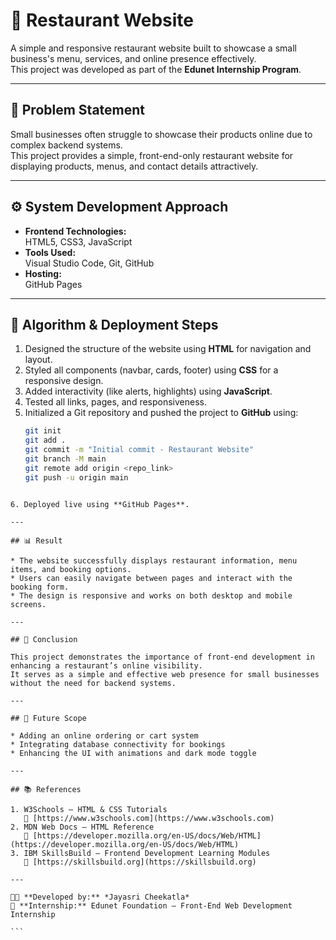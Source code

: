 # 🍴 Restaurant Website

A simple and responsive restaurant website built to showcase a small business's menu, services, and online presence effectively.  
This project was developed as part of the **Edunet Internship Program**.

---

## 🧩 Problem Statement

Small businesses often struggle to showcase their products online due to complex backend systems.  
This project provides a simple, front-end-only restaurant website for displaying products, menus, and contact details attractively.

---

## ⚙️ System Development Approach

- **Frontend Technologies:**  
  HTML5, CSS3, JavaScript  
- **Tools Used:**  
  Visual Studio Code, Git, GitHub  
- **Hosting:**  
  GitHub Pages  

---

## 🧠 Algorithm & Deployment Steps

1. Designed the structure of the website using **HTML** for navigation and layout.  
2. Styled all components (navbar, cards, footer) using **CSS** for a responsive design.  
3. Added interactivity (like alerts, highlights) using **JavaScript**.  
4. Tested all links, pages, and responsiveness.  
5. Initialized a Git repository and pushed the project to **GitHub** using:
   ```bash
   git init
   git add .
   git commit -m "Initial commit - Restaurant Website"
   git branch -M main
   git remote add origin <repo_link>
   git push -u origin main
````

6. Deployed live using **GitHub Pages**.

---

## 📊 Result

* The website successfully displays restaurant information, menu items, and booking options.
* Users can easily navigate between pages and interact with the booking form.
* The design is responsive and works on both desktop and mobile screens.

---

## 🧾 Conclusion

This project demonstrates the importance of front-end development in enhancing a restaurant’s online visibility.
It serves as a simple and effective web presence for small businesses without the need for backend systems.

---

## 🚀 Future Scope

* Adding an online ordering or cart system
* Integrating database connectivity for bookings
* Enhancing the UI with animations and dark mode toggle

---

## 📚 References

1. W3Schools — HTML & CSS Tutorials
   🔗 [https://www.w3schools.com](https://www.w3schools.com)
2. MDN Web Docs — HTML Reference
   🔗 [https://developer.mozilla.org/en-US/docs/Web/HTML](https://developer.mozilla.org/en-US/docs/Web/HTML)
3. IBM SkillsBuild — Frontend Development Learning Modules
   🔗 [https://skillsbuild.org](https://skillsbuild.org)

---

👩‍💻 **Developed by:** *Jayasri Cheekatla*
📅 **Internship:** Edunet Foundation — Front-End Web Development Internship

```
